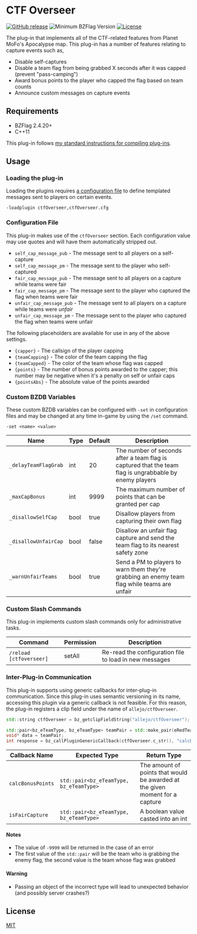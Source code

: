 # CTF Overseer

[![GitHub release](https://img.shields.io/github/release/allejo/ctfOverseer.svg)](https://github.com/allejo/ctfOverseer/releases/latest)
![Minimum BZFlag Version](https://img.shields.io/badge/BZFlag-v2.4.20+-blue.svg)
[![License](https://img.shields.io/github/license/allejo/ctfOverseer.svg)](LICENSE.md)

The plug-in that implements all of the CTF-related features from Planet MoFo's Apocalypse map. This plug-in has a number of features relating to capture events such as,

- Disable self-captures
- Disable a team flag from being grabbed X seconds after it was capped (prevent "pass-camping")
- Award bonus points to the player who capped the flag based on team counts
- Announce custom messages on capture events

## Requirements

- BZFlag 2.4.20+
- C++11

This plug-in follows [my standard instructions for compiling plug-ins](https://github.com/allejo/docs.allejo.io/wiki/BZFlag-Plug-in-Distribution).

## Usage

### Loading the plug-in

Loading the plugins requires [a configuration file](ctfOverseer.cfg) to define templated messages sent to players on certain events.

```
-loadplugin ctfOverseer,ctfOverseer.cfg
```

### Configuration File

This plug-in makes use of the `ctfOverseer` section. Each configuration value may use quotes and will have them automatically stripped out.

- `self_cap_message_pub` - The message sent to all players on a self-capture
- `self_cap_message_pm` - The message sent to the player who self-captured
- `fair_cap_message_pub` - The message sent to all players on a capture while teams were fair
- `fair_cap_message_pm` - The message sent to the player who captured the flag when teams were fair
- `unfair_cap_message_pub` - The message sent to all players on a capture while teams were _unfair_
- `unfair_cap_message_pm` - The message sent to the player who captured the flag when teams were unfair

The following placeholders are available for use in any of the above settings.

- `{capper}` - The callsign of the player capping
- `{teamCapping}` - The color of the team capping the flag
- `{teamCapped}` - The color of the team whose flag was capped
- `{points}` - The number of bonus points awarded to the capper; this number may be negative when it's a penalty on self or unfair caps
- `{pointsAbs}` - The absolute value of the points awarded

### Custom BZDB Variables

These custom BZDB variables can be configured with `-set` in configuration files and may be changed at any time in-game by using the `/set` command.

```
-set <name> <value>
```

| Name | Type | Default | Description |
| ---- | ---- | ------- | ----------- |
| `_delayTeamFlagGrab` | int | 20 | The number of seconds after a team flag is captured that the team flag is ungrabbable by enemy players |
| `_maxCapBonus` | int | 9999 | The maximum number of points that can be granted per cap |
| `_disallowSelfCap` | bool | true | Disallow players from capturing their own flag |
| `_disallowUnfairCap` | bool | false | Disallow an unfair flag capture and send the team flag to its nearest safety zone |
| `_warnUnfairTeams` | bool | true | Send a PM to players to warn them they're grabbing an enemy team flag while teams are unfair |

### Custom Slash Commands

This plug-in implements custom slash commands only for administrative tasks.

| Command | Permission | Description |
| ------- | ---------- | ----------- |
| `/reload [ctfoverseer]` | setAll | Re-read the configuration file to load in new messages |

### Inter-Plug-in Communication

This plug-in supports using generic callbacks for inter-plug-in communication. Since this plug-in uses semantic versioning in its name, accessing this plugin via a generic callback is not feasible. For this reason, the plug-in registers a clip field under the name of `allejo/ctfOverseer`.

```cpp
std::string ctfOverseer = bz_getclipFieldString("allejo/ctfOverseer");

std::pair<bz_eTeamType, bz_eTeamType> teamPair = std::make_pair(eRedTeam, eGreenTeam);
void* data = teamPair;
int response = bz_callPluginGenericCallback(ctfOverseer.c_str(), "calcBonusPoints", data);
```

| Callback Name | Expected Type | Return Type |
| ------------- | ------------- | ----------- |
| `calcBonusPoints` | `std::pair<bz_eTeamType, bz_eTeamType>` | The amount of points that would be awarded at the given moment for a capture |
| `isFairCapture` | `std::pair<bz_eTeamType, bz_eTeamType>` | A boolean value casted into an int |

#### Notes

- The value of `-9999` will be returned in the case of an error
- The first value of the `std::pair` will be the team who is grabbing the enemy flag, the second value is the team whose flag was grabbed

#### Warning

- Passing an object of the incorrect type will lead to unexpected behavior (and possibly server crashes?)

## License

[MIT](LICENSE.md)
